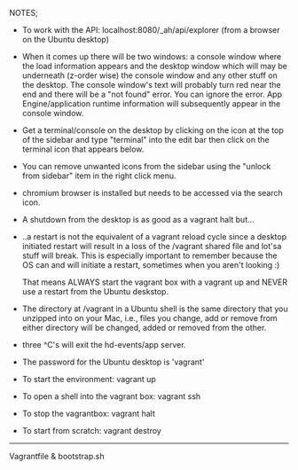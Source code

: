  
 NOTES;
 
 * To work with the API:  localhost:8080/_ah/api/explorer 
    (from a browser on the Ubuntu desktop)
 
 * When it comes up there will be two windows: a console window where the
   load information appears and the desktop window which will may be
   underneath (z-order wise) the console window and any other stuff on the 
   desktop. The console window's text will probably turn red near the end 
   and there will be a "not found" error. You can ignore the error. App 
   Engine/application runtime information will subsequently appear in the 
   console window.
   
 * Get a terminal/console on the desktop by clicking on the icon at the top 
   of the sidebar and type "terminal" into the edit bar then click on the 
   terminal icon that appears below. 
   
 * You can remove unwanted icons from the sidebar using the "unlock from
   sidebar" item in the right click menu.
   
 * chromium browser is installed but needs to be accessed via the search icon.
  
 * A shutdown from the desktop is as good as a vagrant halt but...
 
 * ..a restart is not the equivalent of a vagrant reload cycle since a 
   desktop initiated restart will result in a loss of the /vagrant 
   shared file and lot'sa stuff will break. This is especially important
   to remember because the OS can and will initiate a restart, sometimes 
   when you aren't looking :)
   
   That means ALWAYS start the vagrant box with a vagrant up and NEVER use
   a restart from the Ubuntu deskstop.
   
 * The directory at /vagrant in a Ubuntu shell is the same directory that 
   you unzipped into on your Mac, i.e., files you change, add or remove 
   from either directory will be changed, added or removed from the other.
   
 * three ^C's will exit the hd-events/app server.
 
 * The password for the Ubuntu desktop is 'vagrant'
 
 * To start the environment:  vagrant up
  
 * To open a shell into the vagrant box:  vagrant ssh
 
 * To stop the vagrantbox:  vagrant halt
 
 * To start from scratch:  vagrant destroy
 
 
 -----------------------------

  Vagrantfile &  bootstrap.sh

  


